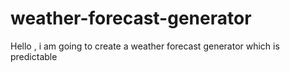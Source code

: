 # weather-forecast-generator
 Hello , i am going to create a weather forecast generator which is predictable
